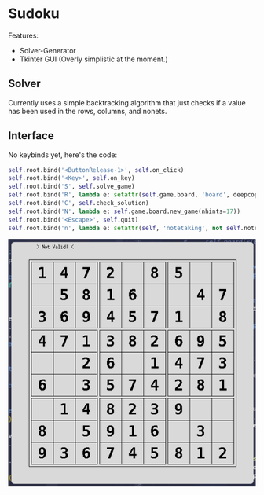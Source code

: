 # Sudoku 
Features:
* Solver-Generator
* Tkinter GUI (Overly simplistic at the moment.)


## Solver
Currently uses a simple backtracking algorithm that just checks if a value has been used in the rows, columns, and nonets.

## Interface
No keybinds yet, here's the code:

```python
self.root.bind('<ButtonRelease-1>', self.on_click)
self.root.bind('<Key>', self.on_key)
self.root.bind('S', self.solve_game)
self.root.bind('R', lambda e: setattr(self.game.board, 'board', deepcopy(self.game.board.starting)))
self.root.bind('C', self.check_solution)
self.root.bind('N', lambda e: self.game.board.new_game(nhints=17))
self.root.bind('<Escape>', self.quit)
self.root.bind('n', lambda e: setattr(self, 'notetaking', not self.notetaking))

```

![Sudoku TkGUI](screenshots/sudoku.png "Sudoku board with Tk")

